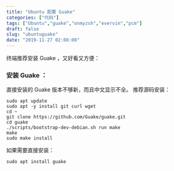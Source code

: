 ```yaml
---
title: "Ubuntu 配置 Guake"
categories: ["代码"]
tags: ["Ubuntu","guake","onmyzsh","evervin","pcm"]
draft: false
slug: "ubuntuguake"
date: "2019-11-27 02:08:00"
---
```


终端推荐安装 Guake ，又好看又方便：

### 安装 Guake ：
直接安装的 Guake 版本不够新，而且中文显示不全。
推荐源码安装：
```
sudo apt update
sudo apt -y install git curl wget
cd ~
git clone https://github.com/Guake/guake.git
cd guake
./scripts/bootstrap-dev-debian.sh run make
make
sudo make install
```
如果需要直接安装：
```
sudo apt install guake
```